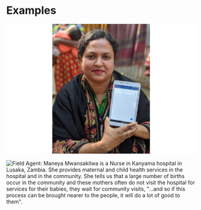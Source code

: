 # Examples

![Field Agent: Sammi is a Community Health Assistant in Bangladesh. She is responsible for providing maternal and child health care and vaccination services in her community. She is comfortable using the tablet because she already had a smartphone and loves using OpenCRVS in the community: "By offering this service at their homes, this will make so many people's lives easier."](../../.gitbook/assets/ha_bang.png)

![Field Agent: Maneya Mwansakilwa is a Nurse in Kanyama hospital in Lusaka, Zambia. She provides maternal and child health services in the hospital and in the community. She tells us that a large number of births occur in the community and these mothers often do not visit the hospital for services for their babies, they wait for community visits, "...and so if this process can be brought nearer to the people, it will do a lot of good to them".](../../.gitbook/assets/ha_zambia.jpeg)

